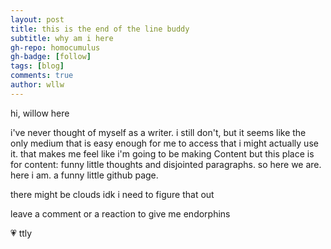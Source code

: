 ```yaml
---
layout: post
title: this is the end of the line buddy
subtitle: why am i here
gh-repo: homocumulus
gh-badge: [follow]
tags: [blog]
comments: true
author: wllw
---
```

hi, willow here

i've never thought of myself as a writer.  i still don't, but it seems like the only medium that is easy enough for me to access that i might actually use it.  that makes me feel like i'm going to be making Content but this place is for content: funny little thoughts and disjointed paragraphs.  so here we are.  here i am.  a funny little github page.

there might be clouds idk i need to figure that out

leave a comment or a reaction to give me endorphins

💗 ttly
